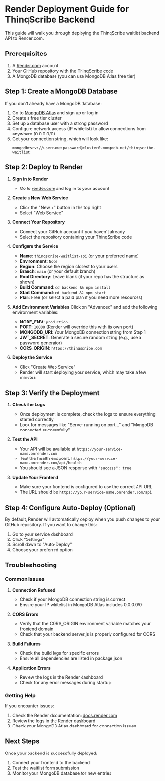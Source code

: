 # Render Deployment Guide for ThinqScribe Backend

This guide will walk you through deploying the ThinqScribe waitlist backend API to Render.com.

## Prerequisites

1. A [Render.com](https://render.com) account
2. Your GitHub repository with the ThinqScribe code
3. A MongoDB database (you can use MongoDB Atlas free tier)

## Step 1: Create a MongoDB Database

If you don't already have a MongoDB database:

1. Go to [MongoDB Atlas](https://www.mongodb.com/cloud/atlas) and sign up or log in
2. Create a free tier cluster
3. Set up a database user with a strong password
4. Configure network access (IP whitelist) to allow connections from anywhere (0.0.0.0/0)
5. Get your connection string, which will look like:
   ```
   mongodb+srv://username:password@cluster0.mongodb.net/thinqscribe-waitlist
   ```

## Step 2: Deploy to Render

1. **Sign in to Render**
   - Go to [render.com](https://render.com) and log in to your account

2. **Create a New Web Service**
   - Click the "New +" button in the top right
   - Select "Web Service"

3. **Connect Your Repository**
   - Connect your GitHub account if you haven't already
   - Select the repository containing your ThinqScribe code

4. **Configure the Service**
   - **Name**: `thinqscribe-waitlist-api` (or your preferred name)
   - **Environment**: `Node`
   - **Region**: Choose the region closest to your users
   - **Branch**: `main` (or your default branch)
   - **Root Directory**: Leave blank (if your repo has the structure as shown)
   - **Build Command**: `cd backend && npm install`
   - **Start Command**: `cd backend && npm start`
   - **Plan**: Free (or select a paid plan if you need more resources)

5. **Add Environment Variables**
   Click on "Advanced" and add the following environment variables:
   
   - **NODE_ENV**: `production`
   - **PORT**: `10000` (Render will override this with its own port)
   - **MONGODB_URI**: Your MongoDB connection string from Step 1
   - **JWT_SECRET**: Generate a secure random string (e.g., use a password generator)
   - **CORS_ORIGIN**: `https://thinqscribe.com`

6. **Deploy the Service**
   - Click "Create Web Service"
   - Render will start deploying your service, which may take a few minutes

## Step 3: Verify the Deployment

1. **Check the Logs**
   - Once deployment is complete, check the logs to ensure everything started correctly
   - Look for messages like "Server running on port..." and "MongoDB connected successfully"

2. **Test the API**
   - Your API will be available at `https://your-service-name.onrender.com`
   - Test the health endpoint: `https://your-service-name.onrender.com/api/health`
   - You should see a JSON response with `"success": true`

3. **Update Your Frontend**
   - Make sure your frontend is configured to use the correct API URL
   - The URL should be `https://your-service-name.onrender.com/api`

## Step 4: Configure Auto-Deploy (Optional)

By default, Render will automatically deploy when you push changes to your GitHub repository. If you want to change this:

1. Go to your service dashboard
2. Click "Settings"
3. Scroll down to "Auto-Deploy"
4. Choose your preferred option

## Troubleshooting

### Common Issues

1. **Connection Refused**
   - Check if your MongoDB connection string is correct
   - Ensure your IP whitelist in MongoDB Atlas includes 0.0.0.0/0

2. **CORS Errors**
   - Verify that the CORS_ORIGIN environment variable matches your frontend domain
   - Check that your backend server.js is properly configured for CORS

3. **Build Failures**
   - Check the build logs for specific errors
   - Ensure all dependencies are listed in package.json

4. **Application Errors**
   - Review the logs in the Render dashboard
   - Check for any error messages during startup

### Getting Help

If you encounter issues:

1. Check the Render documentation: [docs.render.com](https://docs.render.com)
2. Review the logs in the Render dashboard
3. Check your MongoDB Atlas dashboard for connection issues

## Next Steps

Once your backend is successfully deployed:

1. Connect your frontend to the backend
2. Test the waitlist form submission
3. Monitor your MongoDB database for new entries 